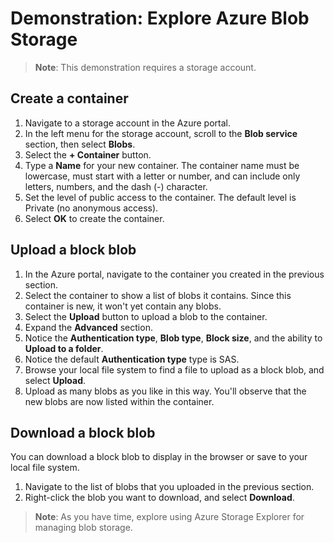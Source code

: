 # Demonstration: Explore Azure Blob Storage

>**Note**: This demonstration requires a storage account.

## Create a container

1. Navigate to a storage account in the Azure portal.
2. In the left menu for the storage account, scroll to the **Blob service** section, then select **Blobs**.
3. Select the **+ Container** button.
4. Type a **Name** for your new container. The container name must be lowercase, must start with a letter or number, and can include only letters, numbers, and the dash (-) character. 
5. Set the level of public access to the container. The default level is Private (no anonymous access).
6. Select **OK** to create the container.

## Upload a block blob

1. In the Azure portal, navigate to the container you created in the previous section.
2. Select the container to show a list of blobs it contains. Since this container is new, it won't yet contain any blobs.
3. Select the **Upload** button to upload a blob to the container.
4. Expand the **Advanced** section.
5. Notice the **Authentication type**, **Blob type**, **Block size**, and the ability to **Upload to a folder**.
6. Notice the default **Authentication type** type is SAS.
4. Browse your local file system to find a file to upload as a block blob, and select **Upload**.
5. Upload as many blobs as you like in this way. You'll observe that the new blobs are now listed within the container.

## Download a block blob

You can download a block blob to display in the browser or save to your local file system. 

1. Navigate to the list of blobs that you uploaded in the previous section.
2. Right-click the blob you want to download, and select **Download**.

>**Note**: As you have time, explore using Azure Storage Explorer for managing blob storage. 